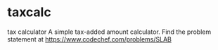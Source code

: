 # taxcalc
tax calculator
A simple tax-added amount calculator.
Find the problem statement at https://www.codechef.com/problems/SLAB
